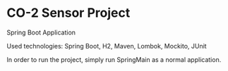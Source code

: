 # CO-2 Sensor Project

Spring Boot Application

Used technologies:
Spring Boot, H2, Maven, Lombok, Mockito, JUnit

In order to run the project, simply run SpringMain as a normal application.
